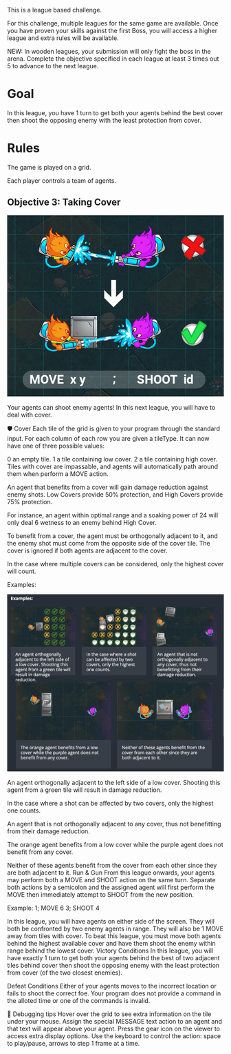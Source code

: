 This is a league based challenge.

For this challenge, multiple leagues for the same game are available. Once you have proven your skills against the first Boss, you will access a higher league and extra rules will be available.

NEW: In wooden leagues, your submission will only fight the boss in the arena. Complete the objective specified in each league at least 3 times out 5 to advance to the next league.

# Goal
In this league, you have 1 turn to get both your agents behind the best cover then shoot the opposing enemy with the least protection from cover.

# Rules
The game is played on a grid.

Each player controls a team of agents.

## Objective 3: Taking Cover

![Tuto_Move-Shoot](Tuto_Move-Shoot.jpg)

Your agents can shoot enemy agents! In this next league, you will have to deal with cover.


🛡️ Cover
Each tile of the grid is given to your program through the standard input. For each column of each row you are given a tileType. It can now have one of three possible values:

0 an empty tile.
1 a tile containing low cover.
2 a tile containing high cover.
Tiles with cover are impassable, and agents will automatically path around them when perform a MOVE action.



An agent that benefits from a cover will gain damage reduction against enemy shots. Low Covers provide 50% protection, and High Covers provide 75% protection.

For instance, an agent within optimal range and a soaking power of 24 will only deal 6 wetness to an enemy behind High Cover.

To benefit from a cover, the agent must be orthogonally adjacent to it, and the enemy shot must come from the opposite side of the cover tile. The cover is ignored if both agents are adjacent to the cover.

In the case where multiple covers can be considered, only the highest cover will count.


Examples:

![Cover](cover.png)

An agent orthogonally adjacent to the left side of a low cover. Shooting this agent from a green tile will result in damage reduction.

In the case where a shot can be affected by two covers, only the highest one counts.

An agent that is not orthogonally adjacent to any cover, thus not benefitting from their damage reduction.

The orange agent benefits from a low cover while the purple agent does not benefit from any cover.

Neither of these agents benefit from the cover from each other since they are both adjacent to it.
Run & Gun
From this league onwards, your agents may perform both a MOVE and SHOOT action on the same turn. Separate both actions by a semicolon and the assigned agent will first perform the MOVE then immediately attempt to SHOOT from the new position.

Example: 1; MOVE 6 3; SHOOT 4


In this league, you will have agents on either side of the screen. They will both be confronted by two enemy agents in range. They will also be 1 MOVE away from tiles with cover. To beat this league, you must move both agents behind the highest available cover and have them shoot the enemy within range behind the lowest cover.
Victory Conditions
In this league, you will have exactly 1 turn to get both your agents behind the best of two adjacent tiles behind cover then shoot the opposing enemy with the least protection from cover (of the two closest enemies).

Defeat Conditions
Either of your agents moves to the incorrect location or fails to shoot the correct foe.
Your program does not provide a command in the alloted time or one of the commands is invalid.

🐞 Debugging tips
Hover over the grid to see extra information on the tile under your mouse.
Assign the special MESSAGE text action to an agent and that text will appear above your agent.
Press the gear icon on the viewer to access extra display options.
Use the keyboard to control the action: space to play/pause, arrows to step 1 frame at a time.